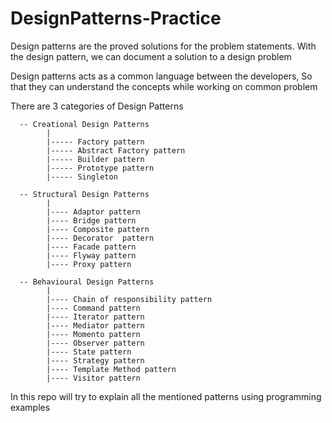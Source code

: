 # DesignPatterns-Practice
Design patterns are the proved solutions for the problem statements. With the design pattern, we can document a solution to a design problem

Design patterns acts as a common language between the developers, So that they can understand the concepts while working on common problem

There are 3 categories of Design Patterns

      
      -- Creational Design Patterns
            |
            |----- Factory pattern
            |----- Abstract Factory pattern
            |----- Builder pattern
            |----- Prototype pattern
            |----- Singleton
            
      -- Structural Design Patterns
            |
            |---- Adaptor pattern
            |---- Bridge pattern
            |---- Composite pattern
            |---- Decorator  pattern
            |---- Facade pattern
            |---- Flyway pattern
            |---- Proxy pattern
      
      -- Behavioural Design Patterns
            |
            |---- Chain of responsibility pattern
            |---- Command pattern
            |---- Iterator pattern
            |---- Mediator pattern
            |---- Momento pattern
            |---- Observer pattern
            |---- State pattern
            |---- Strategy pattern
            |---- Template Method pattern
            |---- Visitor pattern
 
 In this repo will try to explain all the mentioned patterns using programming examples
